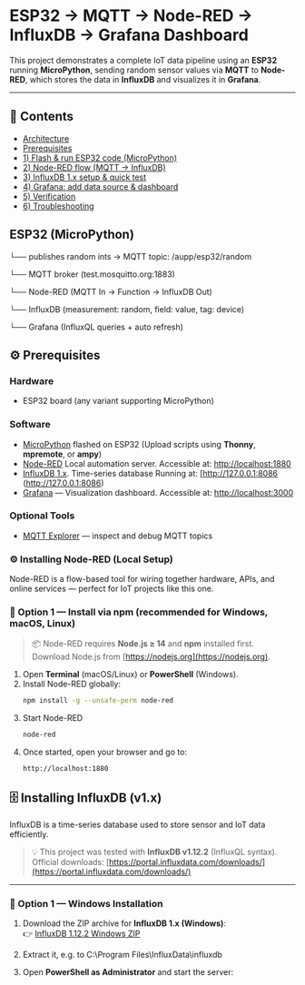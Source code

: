 # ESP32 → MQTT → Node-RED → InfluxDB → Grafana Dashboard

This project demonstrates a complete IoT data pipeline using an **ESP32** running **MicroPython**, sending random sensor values via **MQTT** to **Node-RED**, which stores the data in **InfluxDB** and visualizes it in **Grafana**.

---

## 🧭 Contents

- [Architecture](#architecture)
- [Prerequisites](#prerequisites)
- [1) Flash & run ESP32 code (MicroPython)](#1-flash--run-esp32-code-micropython)
- [2) Node-RED flow (MQTT → InfluxDB)](#2-node-red-flow-mqtt--influxdb)
- [3) InfluxDB 1.x setup & quick test](#3-influxdb-1x-setup--quick-test)
- [4) Grafana: add data source & dashboard](#4-grafana-add-data-source--dashboard)
- [5) Verification](#5-verification)
- [6) Troubleshooting](#6-troubleshooting)

## ESP32 (MicroPython)

└── publishes random ints → MQTT topic: /aupp/esp32/random

└── MQTT broker (test.mosquitto.org:1883)

└── Node-RED (MQTT In → Function → InfluxDB Out)

└── InfluxDB (measurement: random, field: value, tag: device)

└── Grafana (InfluxQL queries + auto refresh)

## ⚙️ Prerequisites

### Hardware
- ESP32 board (any variant supporting MicroPython)

### Software
- [MicroPython](https://micropython.org/download/esp32/) flashed on ESP32  (Upload scripts using **Thonny**, **mpremote**, or **ampy**)
- [Node-RED](https://nodered.org/) Local automation server. Accessible at: [http://localhost:1880](http://localhost:1880)
- [InfluxDB 1.x](https://docs.influxdata.com/influxdb/v1.8/introduction/). Time-series database Running at: [http://127.0.0.1:8086 (http://127.0.0.1:8086)
- [Grafana](https://grafana.com/grafana/download) — Visualization dashboard. Accessible at: [http://localhost:3000](http://localhost:3000)

### Optional Tools
- [MQTT Explorer](https://mqtt-explorer.com/) — inspect and debug MQTT topics

### ⚙️ Installing Node-RED (Local Setup)

Node-RED is a flow-based tool for wiring together hardware, APIs, and online services — perfect for IoT projects like this one.

### 🧩 Option 1 — Install via npm (recommended for Windows, macOS, Linux)

> 📦 Node-RED requires **Node.js ≥ 14** and **npm** installed first.  
> Download Node.js from [https://nodejs.org](https://nodejs.org).

1. Open **Terminal** (macOS/Linux) or **PowerShell** (Windows).
2. Install Node-RED globally:
   ```bash
   npm install -g --unsafe-perm node-red
3. Start Node-RED
   ```bash
   node-red
4. Once started, open your browser and go to:
   ```bash
   http://localhost:1880

## 🗄️ Installing InfluxDB (v1.x)

InfluxDB is a time-series database used to store sensor and IoT data efficiently.

> 💡 This project was tested with **InfluxDB v1.12.2** (InfluxQL syntax).  
> Official downloads: [https://portal.influxdata.com/downloads/](https://portal.influxdata.com/downloads/)

---

### 🧩 Option 1 — Windows Installation

1. Download the ZIP archive for **InfluxDB 1.x (Windows)**:  
   👉 [InfluxDB 1.12.2 Windows ZIP](https://download.influxdata.com/influxdb/releases/influxdb-1.12.2-windows.zip)

2. Extract it, e.g. to C:\Program Files\InfluxData\influxdb
   
3. Open **PowerShell as Administrator** and start the server:
